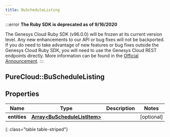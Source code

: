 ```yaml
---
title: BuScheduleListing
---
```


:::error
**The Ruby SDK is deprecated as of 9/16/2020**

The Genesys Cloud Ruby SDK (v96.0.0) will be frozen at its current version level. Any new enhancements to our API or bug fixes will not be backported. If you do need to take advantage of new features or bug fixes outside the Genesys Cloud Ruby SDK, you will need to use the Genesys Cloud REST endpoints directly. More information can be found in the [Official Announcement](https://developer.mypurecloud.com/forum/t/announcement-genesys-cloud-ruby-sdk-end-of-life/8850).
:::


## PureCloud::BuScheduleListing

## Properties

|Name | Type | Description | Notes|
|------------ | ------------- | ------------- | -------------|
| **entities** | [**Array&lt;BuScheduleListItem&gt;**](BuScheduleListItem.html) |  | [optional] |
{: class="table table-striped"}


